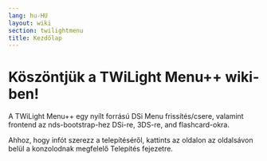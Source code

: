 ```yaml
---
lang: hu-HU
layout: wiki
section: twilightmenu
title: Kezdőlap
---
```


# Köszöntjük a TWiLight Menu++ wiki-ben!

A TWiLight Menu++ egy nyílt forrású DSi Menu frissítés/csere, valamint frontend az nds-bootstrap-hez DSi-re, 3DS-re, and flashcard-okra.

Ahhoz, hogy infót szerezz a telepítéséről, kattints az oldalon az oldalsávon belül a konzolodnak megfelelő Telepítés fejezetre.
